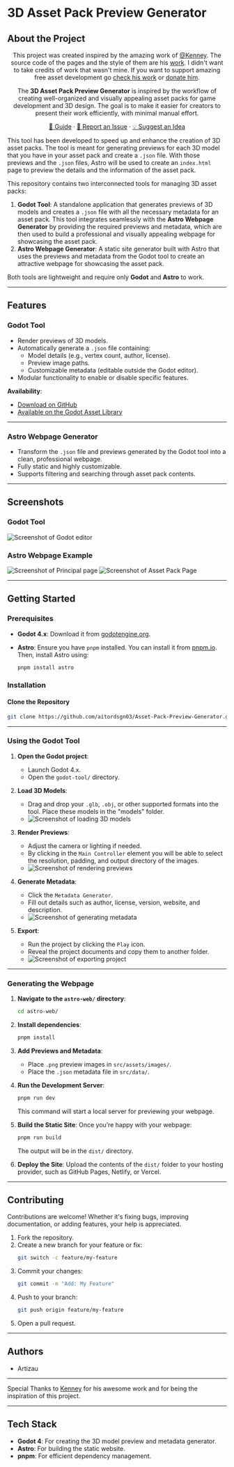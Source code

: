 # 3D Asset Pack Preview Generator

## About the Project

<div align="center">

This project was created inspired by the amazing work of [@Kenney](https://kenney.nl/). The source code  of the pages and the style of them are his [work](https://github.com/KenneyNL?tab=repositories). I didn't want to take credits of work that wasn't mine. If you want to support amazing free asset development go [check his work](https://kenney.nl/assets) or [donate him](https://kenney.nl/donate). 

The **3D Asset Pack Preview Generator** is inspired by the workflow of creating well-organized and visually appealing asset packs for game development and 3D design. The goal is to make it easier for creators to present their work efficiently, with minimal manual effort.

[📖 Guide](https://github.com/aitordsgn03/Asset-Pack-Preview-Generator/blob/main/GUIDE.md) · [🐛 Report an Issue](https://github.com/aitordsgn03/Asset-Pack-Preview-Generator/issues) · [💡 Suggest an Idea](https://github.com/aitordsgn03/Asset-Pack-Preview-Generator/issues)

</div>

This tool has been developed to speed up and enhance the creation of 3D asset packs. The tool is meant for generating previews for each 3D model that you have in your asset pack and create a `.json` file. With those previews and the `.json` files, Astro will be used to create an `index.html` page to preview the details and the information of the asset pack.

This repository contains two interconnected tools for managing 3D asset packs:

1. **Godot Tool**: A standalone application that generates previews of 3D models and creates a `.json` file with all the necessary metadata for an asset pack. This tool integrates seamlessly with the **Astro Webpage Generator** by providing the required previews and metadata, which are then used to build a professional and visually appealing webpage for showcasing the asset pack.
2. **Astro Webpage Generator**: A static site generator built with Astro that uses the previews and metadata from the Godot tool to create an attractive webpage for showcasing the asset pack.

Both tools are lightweight and require only **Godot** and **Astro** to work.

---

## Features

### Godot Tool

- Render previews of 3D models.
- Automatically generate a `.json` file containing:
  - Model details (e.g., vertex count, author, license).
  - Preview image paths.
  - Customizable metadata (editable outside the Godot editor).
- Modular functionality to enable or disable specific features.

**Availability**:

- [Download on GitHub](https://github.com/aitordsgn03/Asset-Pack-Preview-Generator/releases)
- [Available on the Godot Asset Library](https://godotengine.org/asset-library/asset)

---

### Astro Webpage Generator

- Transform the `.json` file and previews generated by the Godot tool into a clean, professional webpage.
- Fully static and highly customizable.
- Supports filtering and searching through asset pack contents.

---

## Screenshots

### Godot Tool

![Screenshot of Godot editor](/Images/GodotProject_Editor.png)

### Astro Webpage Example

![Screenshot of Principal page](/Images/Index.png)
![Screenshot of Asset Pack Page](/Images/AssetPack.png)

---

## Getting Started

### Prerequisites

- **Godot 4.x**: Download it from [godotengine.org](https://godotengine.org/).
- **Astro**: Ensure you have `pnpm` installed. You can install it from [pnpm.io](https://pnpm.io/). Then, install Astro using:

  ```sh
  pnpm install astro
  ```

### Installation

#### Clone the Repository

```sh
git clone https://github.com/aitordsgn03/Asset-Pack-Preview-Generator.git
```

---

### Using the Godot Tool

1. **Open the Godot project**:
   - Launch Godot 4.x.
   - Open the `godot-tool/` directory.

2. **Load 3D Models**:
   - Drag and drop your `.glb`, `.obj`, or other supported formats into the tool. Place these models in the "models" folder.
   - ![Screenshot of loading 3D models](path/to/screenshot.png)

3. **Render Previews**:
   - Adjust the camera or lighting if needed.
   - By clicking in the `Main Controller` element you will be able to select the resolution, padding, and output directory of the images.
   - ![Screenshot of rendering previews](path/to/screenshot.png)

4. **Generate Metadata**:
   - Click the `Metadata Generator`.
   - Fill out details such as author, license, version, website, and description.
   - ![Screenshot of generating metadata](path/to/screenshot.png)

5. **Export**:
   - Run the project by clicking the `Play` icon.
   - Reveal the project documents and copy them to another folder.
   - ![Screenshot of exporting project](path/to/screenshot.png)

---

### Generating the Webpage

1. **Navigate to the `astro-web/` directory**:
   ```sh
   cd astro-web/
   ```

2. **Install dependencies**:
   ```sh
   pnpm install
   ```

3. **Add Previews and Metadata**:
   - Place `.png` preview images in `src/assets/images/`.
   - Place the `.json` metadata file in `src/data/`.

4. **Run the Development Server**:
   ```sh
   pnpm run dev
   ```

   This command will start a local server for previewing your webpage.

5. **Build the Static Site**:
   Once you’re happy with your webpage:
   ```sh
   pnpm run build
   ```

   The output will be in the `dist/` directory.

6. **Deploy the Site**:
   Upload the contents of the `dist/` folder to your hosting provider, such as GitHub Pages, Netlify, or Vercel.

---

## Contributing

Contributions are welcome! Whether it's fixing bugs, improving documentation, or adding features, your help is appreciated.

1. Fork the repository.
2. Create a new branch for your feature or fix:
   ```sh
   git switch -c feature/my-feature
   ```
3. Commit your changes:
   ```sh
   git commit -m "Add: My Feature"
   ```
4. Push to your branch:
   ```sh
   git push origin feature/my-feature
   ```
5. Open a pull request.

---

## Authors

- Artizau

---

Special Thanks to [Kenney](https://www.kenney.nl/) for his awesome work and for being the inspiration of this project.

---

## Tech Stack

- **Godot 4**: For creating the 3D model preview and metadata generator.
- **Astro**: For building the static website.
- **pnpm**: For efficient dependency management.
